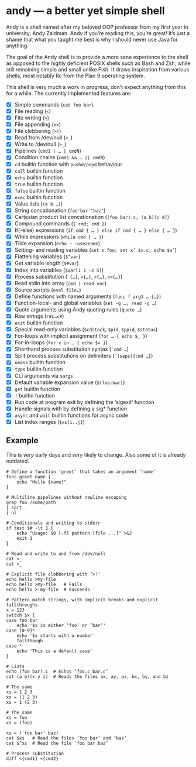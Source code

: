 # andy — a better yet simple shell

Andy is a shell named after my beloved OOP professor from my first year in
university, Andy Zaidman.  Andy if you’re reading this, you’re great!  It’s just
a shame that what you taught me best is why I should never use Java for
anything.

The goal of the Andy shell is to provide a more sane experience to the shell as
opposed to the highly deficient POSIX shells such as Bash and Zsh, while still
remaining simple and small unlike Fish.  It draws inspiration from various
shells, most notably Rc from the Plan 9 operating system.

This shell is very much a work in progress, don’t expect anything from this for
a while.  The currently implemented features are:

- [X] Simple commands (`cat foo bar`)
- [X] File reading (`<`)
- [X] File writing (`>`)
- [X] File appending (`>>`)
- [X] File clobbering (`>!`)
- [X] Read from /dev/null (`<_`)
- [X] Write to /dev/null (`>_`)
- [X] Pipelines (`cmd1 | … | cmdN`)
- [X] Condition chains (`cmd1 && … || cmdN`)
- [X] `cd` builtin function with `pushd/popd` behaviour
- [X] `call` builtin function
- [X] `echo` builtin function
- [X] `true` builtin function
- [X] `false` builtin function
- [X] `exec` builtin function
- [X] Value lists (`(a b …)`)
- [X] String concationation (`foo'bar'"baz"`)
- [X] Cartesian product list concationation (`(foo bar).c; (a b)(c d)`)
- [X] Compound commands (`{ cmd; cmd }`)
- [X] If(-else) expressions (`if cmd { … } else if cmd { … } else { … }`)
- [X] While expressions (`while cmd { … }`)
- [X] Tilde expansion (`echo ~ ~username`)
- [X] Setting- and reading variables (`set x foo; set xʹ $x.c; echo $xʹ`)
- [X] Flattening variables (`$^var`)
- [X] Get variable length (`$#var`)
- [X] Index into variables (`$var[1 1 -2 5]`)
- [X] Process substitution (``​`{…}``, `<{…}`, `>{…}`, `<>{…}`)
- [X] Read stdin into array (`cmd | read var`)
- [X] Source scripts (`eval file…`)
- [X] Define functions with named arguments (`func f arg1 … {…}`)
- [X] Function-local- and global variables (`set -g …; read -g …`)
- [X] Quote arguments using Andy quoting rules (`quote …`)
- [X] Raw strings (`r#c…c#`)
- [X] `exit` builtin function
- [X] Special read-only variables (`$cdstack`, `$pid`, `$ppid`, `$status`)
- [X] For-loops with implicit assignment (`for … { echo $_ }`)
- [X] For-in-loops (`for x in … { echo $x }`)
- [X] Shorthand process substitution syntax (``​`cmd …``)
- [X] Split process substitutions on delimiters (``​`(seps){cmd …}``)
- [X] `umask` builtin function
- [X] `type` builtin function
- [X] CLI arguments via `$args`
- [X] Default variable expansion value (`$(foo:bar)`)
- [X] `get` builtin function
- [X] `!` builtin function
- [X] Run code at program exit by defining the ‘sigexit’ function
- [X] Handle signals with by defining a sig* function
- [X] `async` and `wait` builtin functions for async code
- [X] List index ranges (`$xs[i..j]`)

## Example

This is *very* early days and *very* likely to change.  Also some of it is
already outdated.

```andy
# Define a function ‘greet’ that takes an argument ‘name’
func greet name {
    echo "Hello $name!"
}

# Multiline pipelines without newline escaping
grep foo /some/path
| sort
| nl

# Conditionals and writing to stderr
if test $# -lt 1 {
    echo "Usage: $0 [-f] pattern [file ...]" >&2
    exit 1
}

# Read and write to and from /dev/null
cat <_
cat >_

# Explicit file clobbering with ‘>!’
echo hello >my-file
echo hello >my-file   # Fails
echo hello >!my-file  # Succeeds

# Pattern match strings, with implicit breaks and explicit fallthroughs
x = 123
switch $x {
case foo bar
    echo '$x is either ‘foo’ or ‘bar’'
case [0-9]*
    echo '$x starts with a number'
    fallthough
case *
    echo 'This is a default case'
}

# Lists
echo (foo bar).c  # Echos ‘foo.c bar.c’
cat (a b)(x y z)  # Reads the files ax, ay, az, bx, by, and bz

# The same
xs = 1 2 3
xs = (1 2 3)
xs = 1 (2 3)

# The same
xs = foo
xs = (foo)

xs = ('foo bar' baz)
cat $xs   # Read the files ‘foo bar’ and ‘baz’
cat $^xs  # Read the file ‘foo bar baz’

# Process substitution
diff <{cmd1} <{cmd2}
```
